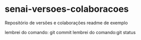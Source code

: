 # senai-versoes-colaboracoes
Repositório de versões e colaborações
readme de exemplo


lembrei do comando: git commit
lembrei do comando:git status

